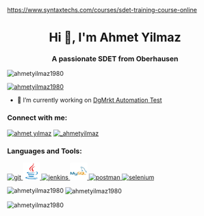 
https://www.syntaxtechs.com/courses/sdet-training-course-online

<h1 align="center">Hi 👋, I'm Ahmet Yilmaz</h1>
<h3 align="center">A passionate SDET from Oberhausen</h3>

<p align="left"> <img src="https://komarev.com/ghpvc/?username=ahmetyilmaz1980&label=Profile%20views&color=0e75b6&style=flat" alt="ahmetyilmaz1980" /> </p>

<p align="left"> <a href="https://github.com/ryo-ma/github-profile-trophy"><img src="https://github-profile-trophy.vercel.app/?username=ahmetyilmaz1980" alt="ahmetyilmaz1980" /></a> </p>

- 🔭 I’m currently working on [DgMrkt Automation Test](https://dgmarkt.com/login.php)

<h3 align="left">Connect with me:</h3>
<p align="left">
<a href="https://linkedin.com/in/ahmet yılmaz" target="blank"><img align="center" src="https://raw.githubusercontent.com/rahuldkjain/github-profile-readme-generator/master/src/images/icons/Social/linked-in-alt.svg" alt="ahmet yılmaz" height="30" width="40" /></a>
<a href="https://discord.gg/_ahmetyilmaz" target="blank"><img align="center" src="https://raw.githubusercontent.com/rahuldkjain/github-profile-readme-generator/master/src/images/icons/Social/discord.svg" alt="_ahmetyilmaz" height="30" width="40" /></a>
</p>

<h3 align="left">Languages and Tools:</h3>
<p align="left"> <a href="https://git-scm.com/" target="_blank" rel="noreferrer"> <img src="https://www.vectorlogo.zone/logos/git-scm/git-scm-icon.svg" alt="git" width="40" height="40"/> </a> <a href="https://www.java.com" target="_blank" rel="noreferrer"> <img src="https://raw.githubusercontent.com/devicons/devicon/master/icons/java/java-original.svg" alt="java" width="40" height="40"/> </a> <a href="https://www.jenkins.io" target="_blank" rel="noreferrer"> <img src="https://www.vectorlogo.zone/logos/jenkins/jenkins-icon.svg" alt="jenkins" width="40" height="40"/> </a> <a href="https://www.mysql.com/" target="_blank" rel="noreferrer"> <img src="https://raw.githubusercontent.com/devicons/devicon/master/icons/mysql/mysql-original-wordmark.svg" alt="mysql" width="40" height="40"/> </a> <a href="https://postman.com" target="_blank" rel="noreferrer"> <img src="https://www.vectorlogo.zone/logos/getpostman/getpostman-icon.svg" alt="postman" width="40" height="40"/> </a> <a href="https://www.selenium.dev" target="_blank" rel="noreferrer"> <img src="https://raw.githubusercontent.com/detain/svg-logos/780f25886640cef088af994181646db2f6b1a3f8/svg/selenium-logo.svg" alt="selenium" width="40" height="40"/> </a> </p>

<p><img align="left" src="https://github-readme-stats.vercel.app/api/top-langs?username=ahmetyilmaz1980&show_icons=true&locale=en&layout=compact" alt="ahmetyilmaz1980" /></p>

<p>&nbsp;<img align="center" src="https://github-readme-stats.vercel.app/api?username=ahmetyilmaz1980&show_icons=true&locale=en" alt="ahmetyilmaz1980" /></p>

<p><img align="center" src="https://github-readme-streak-stats.herokuapp.com/?user=ahmetyilmaz1980&" alt="ahmetyilmaz1980" /></p>
